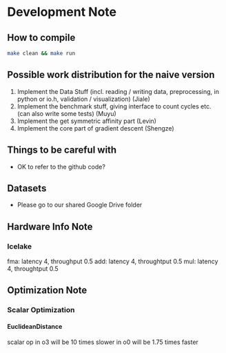 # Development Note

## How to compile
```bash
make clean && make run
```

## Possible work distribution for the naive version
1. Implement the Data Stuff (incl. reading / writing data, preprocessing, in python or io.h, validation / visualization) (Jiale)
2. Implement the benchmark stuff, giving interface to count cycles etc. (can also write some tests) (Muyu)
3. Implement the get symmetric affinity part (Levin)
4. Implement the core part of gradient descent (Shengze)

## Things to be careful with
- OK to refer to the github code?

## Datasets
- Please go to our shared Google Drive folder

## Hardware Info Note
### Icelake
fma: latency 4, throughput 0.5
add: latency 4, throughtput 0.5
mul: latency 4, throughtput 0.5

## Optimization Note

### Scalar Optimization

#### EuclideanDistance
scalar op in o3 will be 10 times slower
in o0 will be 1.75 times faster
